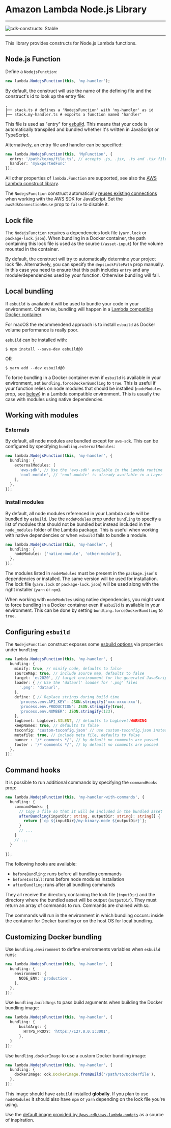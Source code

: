 # Amazon Lambda Node.js Library
<!--BEGIN STABILITY BANNER-->

---

![cdk-constructs: Stable](https://img.shields.io/badge/cdk--constructs-stable-success.svg?style=for-the-badge)

---

<!--END STABILITY BANNER-->

This library provides constructs for Node.js Lambda functions.

## Node.js Function

Define a `NodejsFunction`:

```ts
new lambda.NodejsFunction(this, 'my-handler');
```

By default, the construct will use the name of the defining file and the construct's id to look
up the entry file:

```plaintext
.
├── stack.ts # defines a 'NodejsFunction' with 'my-handler' as id
├── stack.my-handler.ts # exports a function named 'handler'
```

This file is used as "entry" for [esbuild](https://esbuild.github.io/). This means that your code is automatically transpiled and bundled whether it's written in JavaScript or TypeScript.

Alternatively, an entry file and handler can be specified:

```ts
new lambda.NodejsFunction(this, 'MyFunction', {
  entry: '/path/to/my/file.ts', // accepts .js, .jsx, .ts and .tsx files
  handler: 'myExportedFunc'
});
```

All other properties of `lambda.Function` are supported, see also the [AWS Lambda construct library](https://github.com/aws/aws-cdk/tree/master/packages/%40aws-cdk/aws-lambda).

The `NodejsFunction` construct automatically [reuses existing connections](https://docs.aws.amazon.com/sdk-for-javascript/v2/developer-guide/node-reusing-connections.html)
when working with the AWS SDK for JavaScript. Set the `awsSdkConnectionReuse` prop to `false` to disable it.

## Lock file

The `NodejsFunction` requires a dependencies lock file (`yarn.lock` or
`package-lock.json`). When bundling in a Docker container, the path containing this
lock file is used as the source (`/asset-input`) for the volume mounted in the
container.

By default, the construct will try to automatically determine your project lock file.
Alternatively, you can specify the `depsLockFilePath` prop manually. In this
case you need to ensure that this path includes `entry` and any module/dependencies
used by your function. Otherwise bundling will fail.

## Local bundling

If `esbuild` is available it will be used to bundle your code in your environment. Otherwise,
bundling will happen in a [Lambda compatible Docker container](https://gallery.ecr.aws/sam/build-nodejs12.x).

For macOS the recommendend approach is to install `esbuild` as Docker volume performance is really poor.

`esbuild` can be installed with:

```console
$ npm install --save-dev esbuild@0
```

OR

```console
$ yarn add --dev esbuild@0
```

To force bundling in a Docker container even if `esbuild` is available in your environment,
set `bundling.forceDockerBundling` to `true`. This is useful if your function relies on node
modules that should be installed (`nodeModules` prop, see [below](#install-modules)) in a Lambda
compatible environment. This is usually the case with modules using native dependencies.

## Working with modules

### Externals

By default, all node modules are bundled except for `aws-sdk`. This can be configured by specifying
`bundling.externalModules`:

```ts
new lambda.NodejsFunction(this, 'my-handler', {
  bundling: {
    externalModules: [
      'aws-sdk', // Use the 'aws-sdk' available in the Lambda runtime
      'cool-module', // 'cool-module' is already available in a Layer
    ],
  },
});
```

### Install modules

By default, all node modules referenced in your Lambda code will be bundled by `esbuild`.
Use the `nodeModules` prop under `bundling` to specify a list of modules that should not be
bundled but instead included in the `node_modules` folder of the Lambda package. This is useful
when working with native dependencies or when `esbuild` fails to bundle a module.

```ts
new lambda.NodejsFunction(this, 'my-handler', {
  bundling: {
    nodeModules: ['native-module', 'other-module'],
  },
});
```

The modules listed in `nodeModules` must be present in the `package.json`'s dependencies or
installed. The same version will be used for installation. The lock file (`yarn.lock` or
`package-lock.json`) will be used along with the right installer (`yarn` or `npm`).

When working with `nodeModules` using native dependencies, you might want to force bundling in a
Docker container even if `esbuild` is available in your environment. This can be done by setting
`bundling.forceDockerBundling` to `true`.

## Configuring `esbuild`

The `NodejsFunction` construct exposes some [esbuild options](https://esbuild.github.io/api/#build-api)
via properties under `bundling`:

```ts
new lambda.NodejsFunction(this, 'my-handler', {
  bundling: {
    minify: true, // minify code, defaults to false
    sourceMap: true, // include source map, defaults to false
    target: 'es2020', // target environment for the generated JavaScript code
    loader: { // Use the 'dataurl' loader for '.png' files
      '.png': 'dataurl',
    },
    define: { // Replace strings during build time
      'process.env.API_KEY': JSON.stringify('xxx-xxxx-xxx'),
      'process.env.PRODUCTION': JSON.stringify(true),
      'process.env.NUMBER': JSON.stringify(123),
    },
    logLevel: LogLevel.SILENT, // defaults to LogLevel.WARNING
    keepNames: true, // defaults to false
    tsconfig: 'custom-tsconfig.json' // use custom-tsconfig.json instead of default,
    metafile: true, // include meta file, defaults to false
    banner : '/* comments */', // by default no comments are passed
    footer : '/* comments */', // by default no comments are passed
  },
});
```

## Command hooks

It is possible to run additional commands by specifying the `commandHooks` prop:

```ts
new lambda.NodejsFunction(this, 'my-handler-with-commands', {
  bundling: {
    commandHooks: {
      // Copy a file so that it will be included in the bundled asset
      afterBundling(inputDir: string, outputDir: string): string[] {
        return [`cp ${inputDir}/my-binary.node ${outputDir}`];
      }
      // ...
    }
    // ...
  }
  
});
```

The following hooks are available:

- `beforeBundling`: runs before all bundling commands
- `beforeInstall`: runs before node modules installation
- `afterBundling`: runs after all bundling commands

They all receive the directory containing the lock file (`inputDir`) and the
directory where the bundled asset will be output (`outputDir`). They must return
an array of commands to run. Commands are chained with `&&`.

The commands will run in the environment in which bundling occurs: inside the
container for Docker bundling or on the host OS for local bundling.

## Customizing Docker bundling

Use `bundling.environment` to define environments variables when `esbuild` runs:

```ts
new lambda.NodejsFunction(this, 'my-handler', {
  bundling: {
    environment: {
      NODE_ENV: 'production',
    },
  },
});
```

Use `bundling.buildArgs` to pass build arguments when building the Docker bundling image:

```ts
new lambda.NodejsFunction(this, 'my-handler', {
  bundling: {
      buildArgs: {
        HTTPS_PROXY: 'https://127.0.0.1:3001',
      },
  }
});
```

Use `bundling.dockerImage` to use a custom Docker bundling image:

```ts
new lambda.NodejsFunction(this, 'my-handler', {
  bundling: {
    dockerImage: cdk.DockerImage.fromBuild('/path/to/Dockerfile'),
  },
});
```

This image should have `esbuild` installed **globally**. If you plan to use `nodeModules` it
should also have `npm` or `yarn` depending on the lock file you're using.

Use the [default image provided by `@aws-cdk/aws-lambda-nodejs`](https://github.com/aws/aws-cdk/blob/master/packages/%40aws-cdk/aws-lambda-nodejs/lib/Dockerfile)
as a source of inspiration.
